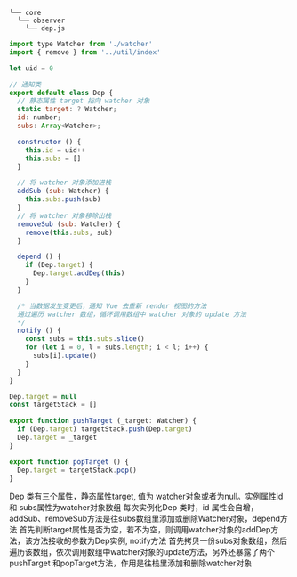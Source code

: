 ```
└── core
  └── observer
    └── dep.js
```

```js
import type Watcher from './watcher'
import { remove } from '../util/index'

let uid = 0

// 通知类
export default class Dep {
  // 静态属性 target 指向 watcher 对象
  static target: ? Watcher;
  id: number;
  subs: Array<Watcher>;

  constructor () {
    this.id = uid++
    this.subs = []
  }

  // 将 watcher 对象添加进栈
  addSub (sub: Watcher) {
    this.subs.push(sub)
  }
  // 将 watcher 对象移除出栈
  removeSub (sub: Watcher) {
    remove(this.subs, sub)
  }

  depend () {
    if (Dep.target) {
      Dep.target.addDep(this)
    }
  }

  /* 当数据发生变更后，通知 Vue 去重新 render 视图的方法
  通过遍历 watcher 数组，循环调用数组中 watcher 对象的 update 方法
  */
  notify () {
    const subs = this.subs.slice()
    for (let i = 0, l = subs.length; i < l; i++) {
      subs[i].update()
    }
  }
}

Dep.target = null
const targetStack = []

export function pushTarget (_target: Watcher) {
  if (Dep.target) targetStack.push(Dep.target)
  Dep.target = _target
}

export function popTarget () {
  Dep.target = targetStack.pop()
}
```

Dep 类有三个属性，静态属性target, 值为 watcher对象或者为null。实例属性id 和 subs属性为watcher对象数组
每次实例化Dep 类时，id 属性会自增，addSub、removeSub方法是往subs数组里添加或删除Watcher对象，depend方法
首先判断target属性是否为空，若不为空，则调用watcher对象的addDep方法，该方法接收的参数为Dep实例, notify方法
首先拷贝一份subs对象数组，然后遍历该数组，依次调用数组中watcher对象的update方法，另外还暴露了两个pushTarget
和popTarget方法，作用是往栈里添加和删除watcher对象



